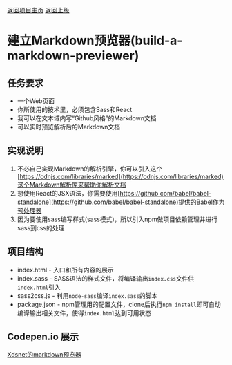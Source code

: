 [返回项目主页](https://github.com/xdsnet/freecodecamp-prj/)  [返回上级](../)
#  建立Markdown预览器(build-a-markdown-previewer)

## 任务要求
* 一个Web页面
* 你所使用的技术里，必须包含Sass和React
* 我可以在文本域内写“Github风格”的Markdown文档
* 可以实时预览解析后的Markdown文档



## 实现说明
1. 不必自己实现Markdown的解析引擎，你可以引入这个[https://cdnjs.com/libraries/marked](https://cdnjs.com/libraries/marked)这个Markdown解析库来帮助你解析文档
2. 想使用React的JSX语法，你需要使用[https://github.com/babel/babel-standalone](https://github.com/babel/babel-standalone)提供的Babel作为预处理器
3. 因为要使用sass编写样式(sass模式)，所以引入npm做项目依赖管理并进行sass到css的处理


## 项目结构
* index.html - 入口和所有内容的展示
* index.sass - SASS语法的样式文件，将编译输出`index.css`文件供`index.html`引入
* sass2css.js - 利用`node-sass`编译`index.sass`的脚本
* package.json - npm管理用的配置文件，clone后执行`npm install`即可自动编译输出相关文件，使得`index.html`达到可用状态

## Codepen.io 展示
[Xdsnet的markdown预览器](https://codepen.io/xdsnet/full/gLvveb)